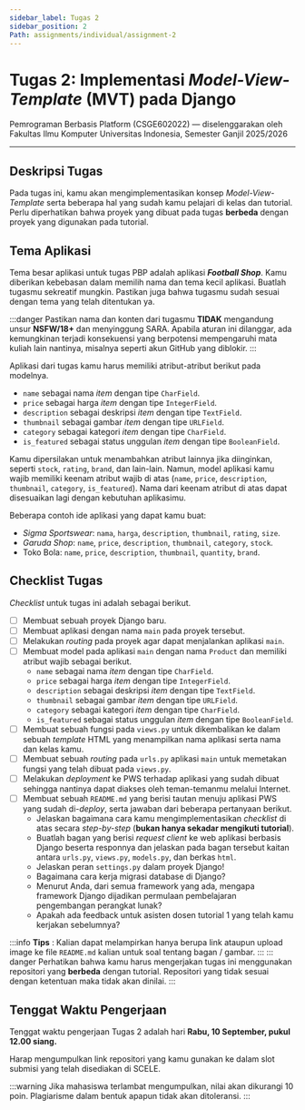 ```yaml
---
sidebar_label: Tugas 2
sidebar_position: 2
Path: assignments/individual/assignment-2
---
```


# Tugas 2: Implementasi *Model-View-Template* (MVT) pada Django

Pemrograman Berbasis Platform (CSGE602022) — diselenggarakan oleh Fakultas Ilmu Komputer Universitas Indonesia, Semester Ganjil 2025/2026

---

## Deskripsi Tugas

Pada tugas ini, kamu akan mengimplementasikan konsep *Model-View-Template* serta beberapa hal yang sudah kamu pelajari di kelas dan tutorial. Perlu diperhatikan bahwa proyek yang dibuat pada tugas **berbeda** dengan proyek yang digunakan pada tutorial.

## Tema Aplikasi

Tema besar aplikasi untuk tugas PBP adalah aplikasi ***Football Shop***. Kamu diberikan kebebasan dalam memilih nama dan tema kecil aplikasi. Buatlah tugasmu sekreatif mungkin. Pastikan juga bahwa tugasmu sudah sesuai dengan tema yang telah ditentukan ya.

:::danger
Pastikan nama dan konten dari tugasmu **TIDAK** mengandung unsur **NSFW/18+** dan menyinggung SARA. Apabila aturan ini dilanggar, ada kemungkinan terjadi konsekuensi yang berpotensi mempengaruhi mata kuliah lain nantinya, misalnya seperti akun GitHub yang diblokir.
:::

Aplikasi dari tugas kamu harus memiliki atribut-atribut berikut pada modelnya.

- `name` sebagai nama *item* dengan tipe `CharField`.
- `price` sebagai harga *item* dengan tipe `IntegerField`.
- `description` sebagai deskripsi *item* dengan tipe `TextField`.
- `thumbnail` sebagai gambar *item* dengan tipe `URLField`.
- `category` sebagai kategori *item* dengan tipe `CharField`.
- `is_featured` sebagai status unggulan *item* dengan tipe `BooleanField`.

Kamu dipersilakan untuk menambahkan atribut lainnya jika diinginkan, seperti `stock`, `rating`, `brand`, dan lain-lain. Namun, model aplikasi kamu wajib memiliki keenam atribut wajib di atas (`name`, `price`, `description`, `thumbnail`, `category`, `is_featured`). Nama dari keenam atribut di atas dapat disesuaikan lagi dengan kebutuhan aplikasimu.

Beberapa contoh ide aplikasi yang dapat kamu buat:

- *Sigma Sportswear*: `nama`, `harga`, `description`, `thumbnail`, `rating`, `size`.
- *Garuda Shop*: `name`, `price`, `description`, `thumbnail`, `category`, `stock`.
- Toko Bola: `name`, `price`, `description`, `thumbnail`, `quantity`, `brand`.

## Checklist Tugas

*Checklist* untuk tugas ini adalah sebagai berikut.

- [ ] Membuat sebuah proyek Django baru.
- [ ] Membuat aplikasi dengan nama `main` pada proyek tersebut.
- [ ] Melakukan *routing* pada proyek agar dapat menjalankan aplikasi `main`.
- [ ] Membuat model pada aplikasi `main` dengan nama `Product` dan memiliki atribut wajib sebagai berikut.
    - `name` sebagai nama *item* dengan tipe `CharField`.
    - `price` sebagai harga *item* dengan tipe `IntegerField`.
    - `description` sebagai deskripsi *item* dengan tipe `TextField`.
    - `thumbnail` sebagai gambar *item* dengan tipe `URLField`.
    - `category` sebagai kategori *item* dengan tipe `CharField`.
    - `is_featured` sebagai status unggulan *item* dengan tipe `BooleanField`.
- [ ] Membuat sebuah fungsi pada `views.py` untuk dikembalikan ke dalam sebuah *template* HTML yang menampilkan nama aplikasi serta nama dan kelas kamu.
- [ ] Membuat sebuah *routing* pada `urls.py` aplikasi `main` untuk memetakan fungsi yang telah dibuat pada `views.py`.
- [ ] Melakukan *deployment* ke PWS terhadap aplikasi yang sudah dibuat sehingga nantinya dapat diakses oleh teman-temanmu melalui Internet.
- [ ] Membuat sebuah `README.md` yang berisi tautan menuju aplikasi PWS yang sudah di-*deploy*, serta jawaban dari beberapa pertanyaan berikut.
    - Jelaskan bagaimana cara kamu mengimplementasikan *checklist* di atas secara *step-by-step* (**bukan hanya sekadar mengikuti tutorial**).
    - Buatlah bagan yang berisi *request client* ke web aplikasi berbasis Django beserta responnya dan jelaskan pada bagan tersebut kaitan antara `urls.py`, `views.py`, `models.py`, dan berkas `html`.
    - Jelaskan peran `settings.py` dalam proyek Django!
    - Bagaimana cara kerja migrasi database di Django?
    - Menurut Anda, dari semua framework yang ada, mengapa framework Django dijadikan permulaan pembelajaran pengembangan perangkat lunak?
    - Apakah ada feedback untuk asisten dosen tutorial 1 yang telah kamu kerjakan sebelumnya?

:::info
**Tips** : Kalian dapat melampirkan hanya berupa link ataupun upload image ke file `README.md` kalian untuk soal tentang bagan / gambar. 
:::
::: danger
Perhatikan bahwa kamu harus mengerjakan tugas ini menggunakan repositori yang **berbeda** dengan tutorial. Repositori yang tidak sesuai dengan ketentuan maka tidak akan dinilai. 
:::

## Tenggat Waktu Pengerjaan

Tenggat waktu pengerjaan Tugas 2 adalah hari **Rabu, 10 September, pukul 12.00 siang.**

Harap mengumpulkan link repositori yang kamu gunakan ke dalam slot submisi yang telah disediakan di SCELE.

:::warning
Jika mahasiswa terlambat mengumpulkan, nilai akan dikurangi 10 poin. Plagiarisme dalam bentuk apapun tidak akan ditoleransi. 
:::